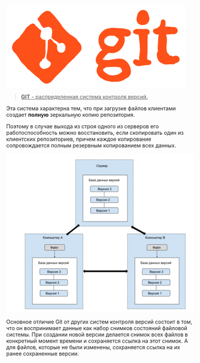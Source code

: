 ![git-logo-gif](./assets/git-logo-gif.gif)

> <u>**GIT** - распределенная система контроля версий.</u> 

Эта система характерна тем, что при загрузке файлов 
клиентами создает **полную** зеркальную копию репозитория.   

Поэтому в случае выхода из строя одного из серверов его
работоспособность можно восстановить, если скопировать один из клиентских репозиториев, причем каждое копирование сопровождается полным резервным копированием всех данных.

![Распределенная система](./assets/introduction.png)

Основное отличие Git от других систем контроля версий состоит в том, что он воспринимает данные как набор снимков состояний файловой системы.
При создании новой версии делается снимок всех файлов в конкретный момент времени и сохраняется ссылка на этот снимок. А для файлов, которые не были изменены, сохраняется ссылка на их ранее сохраненные версии.
